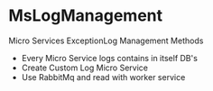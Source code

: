 # MsLogManagement
Micro Services ExceptionLog Management Methods

<ul>
<li>  Every Micro Service logs contains in itself DB's </li>
<li>  Create Custom Log Micro Service </li>
<li>  Use RabbitMq and read with worker service </li>
</ul>

<!--<p>As you know exception logs management is very important for developer.  And MicroService architecth  has a lot micro services.  </p>
